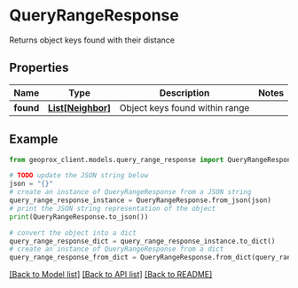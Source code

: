 # QueryRangeResponse

Returns object keys found with their distance

## Properties

Name | Type | Description | Notes
------------ | ------------- | ------------- | -------------
**found** | [**List[Neighbor]**](Neighbor.md) | Object keys found within range | 

## Example

```python
from geoprox_client.models.query_range_response import QueryRangeResponse

# TODO update the JSON string below
json = "{}"
# create an instance of QueryRangeResponse from a JSON string
query_range_response_instance = QueryRangeResponse.from_json(json)
# print the JSON string representation of the object
print(QueryRangeResponse.to_json())

# convert the object into a dict
query_range_response_dict = query_range_response_instance.to_dict()
# create an instance of QueryRangeResponse from a dict
query_range_response_from_dict = QueryRangeResponse.from_dict(query_range_response_dict)
```
[[Back to Model list]](../README.md#documentation-for-models) [[Back to API list]](../README.md#documentation-for-api-endpoints) [[Back to README]](../README.md)


